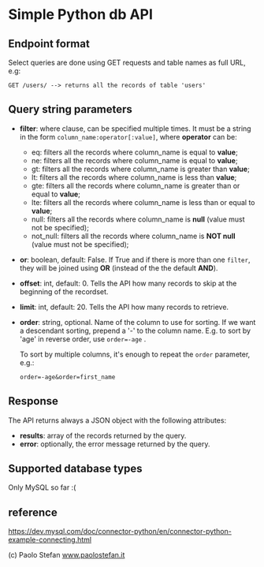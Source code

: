 # Simple Python db API

## Endpoint format

Select queries are done using GET requests and table names as full URL, e.g:

```
GET /users/ --> returns all the records of table 'users'
```

## Query string parameters

- **filter**: where clause, can be specified multiple times. It must be a string
  in the form `column_name:operator[:value]`, where **operator** can be:
    - eq: filters all the records where column_name is equal to **value**;
    - ne: filters all the records where column_name is equal to **value**;
    - gt: filters all the records where column_name is greater than **value**;
    - lt: filters all the records where column_name is less than **value**;
    - gte: filters all the records where column_name is greater than or equal to **value**;
    - lte: filters all the records where column_name is less than or equal to **value**;
    - null: filters all the records where column_name is **null** (value must not be specified);
    - not_null: filters all the records where column_name is **NOT null** (value must not be specified);
- **or**: boolean, default: False. If True and if there is more than one `filter`, they will be joined using **OR**
  (instead of the the default **AND**).
- **offset**: int, default: 0. Tells the API how many records to skip at the beginning of the recordset.
- **limit**: int, default: 20. Tells the API how many records to retrieve.
- **order**: string, optional. Name of the column to use for sorting. If we want a descendant sorting, prepend a '-' 
to the column name. E.g. to sort by 'age' in reverse order, use `order=-age` . 

  To sort by multiple columns, it's enough to repeat the `order` parameter, e.g.:
   
  `order=-age&order=first_name`

## Response

The API returns always a JSON object with the following attributes:

- **results**: array of the records returned by the query.
- **error**: optionally, the error message returned by the query.


## Supported database types

Only MySQL so far :(

## reference

https://dev.mysql.com/doc/connector-python/en/connector-python-example-connecting.html

(c) Paolo Stefan www.paolostefan.it